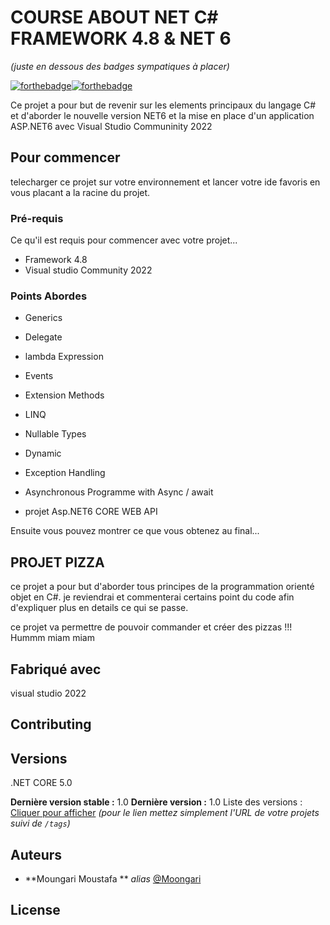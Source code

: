 # COURSE ABOUT NET C# FRAMEWORK 4.8 & NET 6
_(juste en dessous des badges sympatiques à placer)_

[![forthebadge](http://forthebadge.com/images/badges/built-with-love.svg)](http://forthebadge.com)[![forthebadge](https://forthebadge.com/images/badges/made-with-c-sharp.svg)](https://forthebadge.com)



Ce projet a pour but de revenir sur les elements principaux du langage C# et d'aborder
le nouvelle version NET6 et la mise en place d'un application ASP.NET6 avec Visual Studio Communinity 2022

## Pour commencer

telecharger ce projet sur votre environnement et lancer votre ide favoris en vous placant a la racine du projet.


### Pré-requis

Ce qu'il est requis pour commencer avec votre projet...

- Framework 4.8
- Visual studio Community 2022


### Points Abordes

- Generics
- Delegate
- lambda Expression
- Events
- Extension Methods
- LINQ
- Nullable Types
- Dynamic
- Exception Handling
- Asynchronous Programme with Async / await

- projet Asp.NET6 CORE WEB API 





Ensuite vous pouvez montrer ce que vous obtenez au final...

## PROJET PIZZA
 ce projet a pour but d'aborder tous principes de la programmation orienté objet en C#.
 je reviendrai et commenterai certains point du code afin d'expliquer plus en details ce qui se passe.
 
 ce projet va permettre de pouvoir commander et créer des pizzas !!! Hummm miam miam




## Fabriqué avec

 visual studio 2022




## Contributing



## Versions
.NET CORE 5.0


**Dernière version stable :** 1.0
**Dernière version :** 1.0
Liste des versions : [Cliquer pour afficher](https://github.com/your/project-name/tags)
_(pour le lien mettez simplement l'URL de votre projets suivi de ``/tags``)_

## Auteurs

* **Moungari Moustafa ** _alias_ [@Moongari](https://github.com/Moongari)




## License




